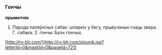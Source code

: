 ### Гончы
**прыметнік**

1. Парода паляўнічых сабак: шпаркіх у бегу, прывучаных гнаць звера. Г. сабака. 2. гончы: Брэх гончых.

<a rel="author">[http://rv-blr.com/](http://rv-blr.com/slounik.jsp?letterId=0&maskId=0&pageId=721)</a>
